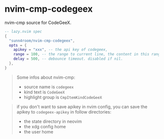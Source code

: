 # nvim-cmp-codegeex

nvim-cmp source for CodeGeeX.

```lua
-- lazy.nvim spec
{
  "sunn4room/nvim-cmp-codegeex",
  opts = {
    apikey = "xxx", -- the api key of codegeex,
    range = 100, -- the range to current line, the content in this range will send to codegeex to complete
    delay = 500, -- debounce timeout. disabled if nil.
  },
}
```

> Some infos about nvim-cmp:
>
> -   source name is `codegeex`
> -   kind text is `CodeGeeX`
> -   highlight group is `CmpItemKindCodeGeeX`

> if you don't want to save apikey in nvim config, you can save the apikey to `codegeex-apikey` in follow directories:
>
> -   the state directory in neovim
> -   the xdg config home
> -   the user home
